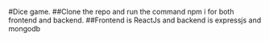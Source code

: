 #Dice game.
##Clone the repo and run the command npm i for both frontend and backend.
##Frontend is ReactJs and backend is expressjs and mongodb
